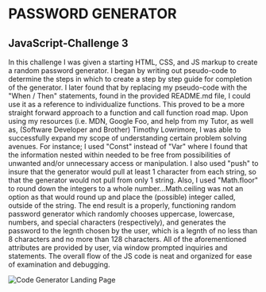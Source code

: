 # PASSWORD GENERATOR

## JavaScript-Challenge 3

In this challenge I was given a starting HTML, CSS, and JS markup to create a random password generator.  I began by writing out pseudo-code to determine the steps in which to create a step by step guide for completion of the generator.  I later found that by replacing my pseudo-code with the "When / Then" statements, found in the provided README.md file, I could use it as a reference to individualize functions.  This proved to be a more straight forward approach to a function and call function road map.  Upon using my resources (i.e. MDN, Google Foo, and help from my Tutor, as well as, (Software Developer and Brother) Timothy Lowrimore, I was able to successfully expand my scope of understanding certain problem solving avenues.  For instance; I used "Const" instead of "Var" where I found that the information nested within needed to be free from possibilities of unwanted and/or unnecessary access or manipulation.  I also used "push" to insure that the generator would pull at least 1 character from each string, so that the generator would not pull from only 1 string.  Also, I used "Math.floor" to round down the integers to a whole number...Math.ceiling was not an option as that would round up and place the (possible) integer called, outside of the string. The end result is a properly, functioning random password generator which randomly chooses uppercase, lowercase, numbers, and special characters (respectively), and generates the password to the legnth chosen by the user, which is a legnth of no less than 8 characters and no more than 128 characters. All of the aforementioned attributes are provided by user, via window prompted inquiries and statements. The overall flow of the JS code is neat and organized for ease of examination and debugging.

<image src = "assets\images\landing_page-CG.png" alt ="Code Generator Landing Page"/>

